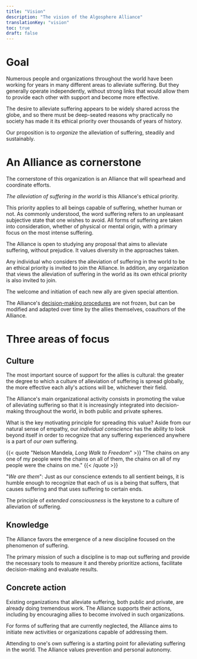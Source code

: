 ```yaml
---
title: "Vision"
description: "The vision of the Algosphere Alliance"
translationKey: "vision"
toc: true
draft: false
---
```


# Goal
Numerous people and organizations throughout the world have been working for years in many different areas to alleviate suffering. But they generally operate independently, without strong links that would allow them to provide each other with support and become more effective.

The desire to alleviate suffering appears to be widely shared across the globe, and so there must be deep-seated reasons why practically no society has made it its ethical priority over thousands of years of history.

Our proposition is to *organize* the alleviation of suffering, steadily and sustainably.

# An Alliance as cornerstone
The cornerstone of this organization is an Alliance that will spearhead and coordinate efforts.

*The alleviation of suffering in the world* is this Alliance's ethical priority.

This priority applies to all beings capable of suffering, whether human or not. As commonly understood, the word suffering refers to an unpleasant subjective state that one wishes to avoid. All forms of suffering are taken into consideration, whether of physical or mental origin, with a primary focus on the most intense suffering.

The Alliance is open to studying any proposal that aims to alleviate suffering, without prejudice. It values diversity in the approaches taken.

Any individual who considers the alleviation of suffering in the world to be an ethical priority is invited to join the Alliance. In addition, any organization that views the alleviation of suffering in the world as its own ethical priority is also invited to join.

The welcome and initiation of each new ally are given special attention.

The Alliance's [decision-making procedures](/constitution) are not frozen, but can be modified and adapted over time by the allies themselves, coauthors of the Alliance.

# Three areas of focus
## Culture
The most important source of support for the allies is cultural: the greater the degree to which a culture of alleviation of suffering is spread globally, the more effective each ally's actions will be, whichever their field.

The Alliance's main organizational activity consists in promoting the value of alleviating suffering so that it is increasingly integrated into decision-making throughout the world, in both public and private spheres.

What is the key motivating principle for spreading this value? Aside from our natural sense of empathy, our *individual conscience* has the ability to look beyond itself in order to recognize that any suffering experienced anywhere is a part of *our own* suffering.

{{< quote "Nelson Mandela, *Long Walk to Freedom*" >}}
  "The chains on any one of my people were the chains on all of them, the chains on all of my people were the chains on me."
{{< /quote >}}

"*We are them*": Just as our conscience extends to all sentient beings, it is humble enough to recognize that each of us is a being that suffers, that causes suffering and that uses suffering to certain ends.

The principle of *extended consciousness* is the keystone to a culture of alleviation of suffering.

## Knowledge
The Alliance favors the emergence of a new discipline focused on the phenomenon of suffering.

The primary mission of such a discipline is to map out suffering and provide the necessary tools to measure it and thereby prioritize actions, facilitate decision-making and evaluate results.

## Concrete action
Existing organizations that alleviate suffering, both public and private, are already doing tremendous work. The Alliance supports their actions, including by encouraging allies to become involved in such organizations.

For forms of suffering that are currently neglected, the Alliance aims to initiate new activities or organizations capable of addressing them.

Attending to one's own suffering is a starting point for alleviating suffering in the world. The Alliance values prevention and personal autonomy.
